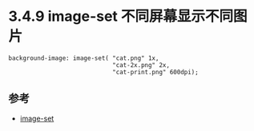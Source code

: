 # 3.4.9  image-set 不同屏幕显示不同图片


```
background-image: image-set( "cat.png" 1x,
                             "cat-2x.png" 2x,
                             "cat-print.png" 600dpi);
```


## 参考
- [image-set](https://developer.mozilla.org/en-US/docs/Web/CSS/image-set)
